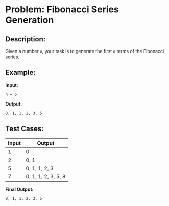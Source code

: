 # Problem: Fibonacci Series Generation

## Description:

Given a number `n`, your task is to generate the first `n` terms of the Fibonacci series.


## Example:
**Input:**
```
n = 6
```
**Output:**
```
0, 1, 1, 2, 3, 5
```

## Test Cases:
| Input | Output         |
|-------|----------------|
| 1     | 0              |
| 2     | 0, 1           |
| 5     | 0, 1, 1, 2, 3  |
| 7     | 0, 1, 1, 2, 3, 5, 8 |



**Final Output:**
```
0, 1, 1, 2, 3, 5
```


